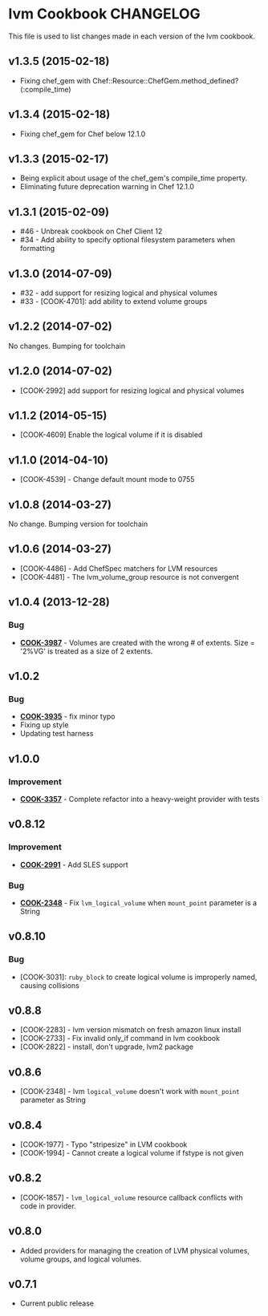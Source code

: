 lvm Cookbook CHANGELOG
======================
This file is used to list changes made in each version of the lvm cookbook.

v1.3.5 (2015-02-18)
-------------------
- Fixing chef_gem with Chef::Resource::ChefGem.method_defined?(:compile_time)

v1.3.4 (2015-02-18)
-------------------
- Fixing chef_gem for Chef below 12.1.0

v1.3.3 (2015-02-17)
-------------------
- Being explicit about usage of the chef_gem's compile_time property.
- Eliminating future deprecation warning in Chef 12.1.0

v1.3.1 (2015-02-09)
-------------------
- #46 - Unbreak cookbook on Chef Client 12
- #34 - Add ability to specify optional filesystem parameters when formatting

v1.3.0 (2014-07-09)
-------------------
- #32 - add support for resizing logical and physical volumes
- #33 - [COOK-4701]: add ability to extend volume groups

v1.2.2 (2014-07-02)
-------------------
No changes. Bumping for toolchain

v1.2.0 (2014-07-02)
-------------------
- [COOK-2992] add support for resizing logical and physical volumes

v1.1.2 (2014-05-15)
-------------------
- [COOK-4609] Enable the logical volume if it is disabled

v1.1.0 (2014-04-10)
-------------------
- [COOK-4539] - Change default mount mode to 0755

v1.0.8 (2014-03-27)
-------------------
No change. Bumping version for toolchain

v1.0.6 (2014-03-27)
-------------------
- [COOK-4486] - Add ChefSpec matchers for LVM resources
- [COOK-4481] - The lvm_volume_group resource is not convergent

v1.0.4 (2013-12-28)
-------------------
### Bug
- **[COOK-3987](https://tickets.chef.io/browse/COOK-3987)** - Volumes are created with the wrong # of extents.  Size = '2%VG' is treated as a size of 2 extents.

v1.0.2
------
### Bug
- **[COOK-3935](https://tickets.chef.io/browse/COOK-3935)** - fix minor typo
- Fixing up style
- Updating test harness

v1.0.0
------
### Improvement
- **[COOK-3357](https://tickets.chef.io/browse/COOK-3357)** - Complete refactor into a heavy-weight provider with tests

v0.8.12
-------
### Improvement
- **[COOK-2991](https://tickets.chef.io/browse/COOK-2991)** - Add SLES support

### Bug
- **[COOK-2348](https://tickets.chef.io/browse/COOK-2348)** - Fix `lvm_logical_volume` when `mount_point` parameter is a String

v0.8.10
-------
### Bug
- [COOK-3031]: `ruby_block` to create logical volume is improperly named, causing collisions

v0.8.8
------
- [COOK-2283] - lvm version mismatch on fresh amazon linux install
- [COOK-2733] - Fix invalid only_if command in lvm cookbook
- [COOK-2822] - install, don't upgrade, lvm2 package

v0.8.6
------
- [COOK-2348] - lvm `logical_volume` doesn't work with `mount_point` parameter as String

v0.8.4
------
- [COOK-1977] - Typo "stripesize" in LVM cookbook
- [COOK-1994] - Cannot create a logical volume if fstype is not given

v0.8.2
------
- [COOK-1857] - `lvm_logical_volume` resource callback conflicts with code in provider.

v0.8.0
------
- Added providers for managing the creation of LVM physical volumes, volume groups, and logical volumes.

v0.7.1
------
- Current public release

